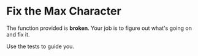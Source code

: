 # Fix the Max Character

The function provided is **broken**. Your job is to figure out what's going on and fix it.

Use the tests to guide you.
